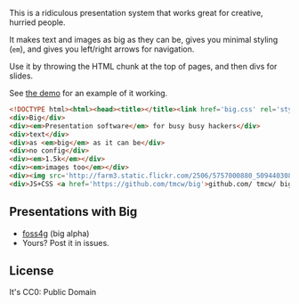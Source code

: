 This is a ridiculous presentation system that works great for
creative, hurried people.

It makes text and images as big as they can be, gives you minimal
styling (`em`), and gives you left/right arrows for navigation.

Use it by throwing the HTML chunk at the top of pages, and then
divs for slides.

See [the demo](http://macwright.org/big) for an example of it working.

```html
<!DOCTYPE html><html><head><title></title><link href='big.css' rel='stylesheet' type='text/css' /><script src='big.js'></script></head><body>
<div>Big</div>
<div><em>Presentation software</em> for busy busy hackers</div>
<div>text</div>
<div>as <em>big</em> as it can be</div>
<div>no config</div>
<div><em>1.5k</em></div>
<div><em>images too</em></div>
<div><img src='http://farm3.static.flickr.com/2506/5757000880_509440308e_z.jpg' /></div>
<div>JS+CSS <a href='https://github.com/tmcw/big'>github.com/ tmcw/ big</a></div>
```

## Presentations with Big

* [foss4g](http://macwright.org/presentations/foss4g/1.html) (big alpha)
* Yours? Post it in issues.

## License

It's CC0: Public Domain

